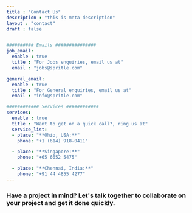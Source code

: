 ```yaml
---
title : "Contact Us"
description : "this is meta description"
layout : "contact"
draft : false


########## Emails ###############
job_email:
  enable : true
  title : "For Jobs enquiries, email us at"
  email : "jobs@spritle.com"

general_email:
  enable : true
  title : "For General enquiries, email us at"
  email : "info@spritle.com"

############ Services ############
services:
  enable : true
  title : "Want to get on a quick call?, ring us at"
  service_list:
  - place: "**Ohio, USA:**" 
    phone: "+1 (614) 918-0411"

  - place: "**Singapore:**" 
    phone: "+65 6652 5475"

  - place: "**Chennai, India:**" 
    phone: "+91 44 4855 4277"
---
```


### Have a project in mind? Let's talk together to collaborate on your project and get it done quickly.
